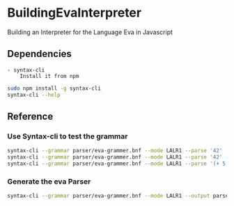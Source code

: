 # BuildingEvaInterpreter
Building an Interpreter for the Language Eva in Javascript


## Dependencies

    - syntax-cli
        Install it from npm
```bash
sudo npm install -g syntax-cli
syntax-cli --help
```

## Reference 
### Use Syntax-cli to test the grammar

```bash
syntax-cli --grammar parser/eva-grammer.bnf --mode LALR1 --parse '42'
syntax-cli --grammar parser/eva-grammer.bnf --mode LALR1 --parse '42' --tokenize
syntax-cli --grammar parser/eva-grammer.bnf --mode LALR1 --parse '(+ 5 foo)'
```

### Generate the eva Parser
```bash
syntax-cli --grammar parser/eva-grammer.bnf --mode LALR1 --output parser/evaParser.js
```

